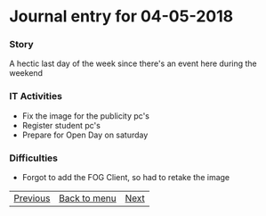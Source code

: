# Journal entry for 04-05-2018

### Story

A hectic last day of the week since there's an event here during the weekend

### IT Activities

- Fix the image for the publicity pc's
- Register student pc's
- Prepare for Open Day on saturday

### Difficulties

- Forgot to add the FOG Client, so had to retake the image

<table><tr><td><a href="03-05.html">Previous</a></td><td><a href="../">Back to menu</a></td><td><a href="07-05.html">Next</a></td></tr></table>
